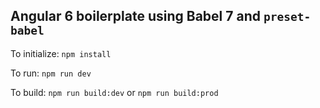 ## Angular 6 boilerplate using Babel 7 and `preset-babel`

To initialize:
`npm install`

To run:
`npm run dev`

To build:
`npm run build:dev`
or
`npm run build:prod`
